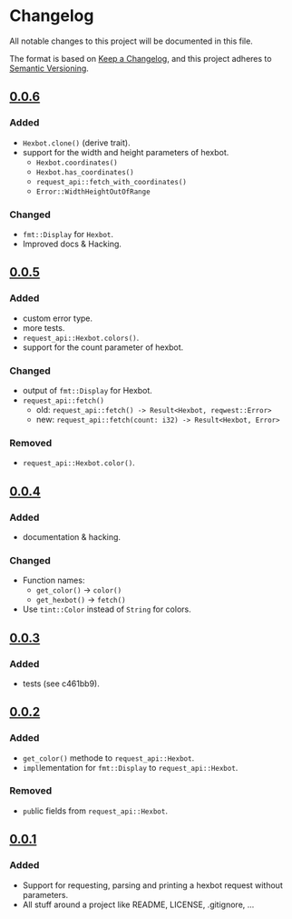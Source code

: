 # Changelog
All notable changes to this project will be documented in this file.

The format is based on [Keep a Changelog](https://keepachangelog.com/en/1.0.0/),
and this project adheres to [Semantic Versioning](https://semver.org/spec/v2.0.0.html).

## [0.0.6]
### Added
 * `Hexbot.clone()` (derive trait).
 * support for the width and height parameters of hexbot.
   * `Hexbot.coordinates()`
   * `Hexbot.has_coordinates()`
   * `request_api::fetch_with_coordinates()`
   * `Error::WidthHeightOutOfRange`

### Changed
 * `fmt::Display` for `Hexbot`.
 * Improved docs & Hacking.

## [0.0.5]
### Added
 * custom error type.
 * more tests.
 * `request_api::Hexbot.colors()`.
 * support for the count parameter of hexbot.

### Changed
 * output of `fmt::Display` for Hexbot.
 * `request_api::fetch()`
   * old: `request_api::fetch() -> Result<Hexbot, reqwest::Error>`
   * new: `request_api::fetch(count: i32) -> Result<Hexbot, Error>`

### Removed
 * `request_api::Hexbot.color()`.

## [0.0.4]
### Added
 * documentation & hacking.

### Changed
 * Function names:
   * `get_color()` -> `color()`
   * `get_hexbot()` -> `fetch()`
 * Use `tint::Color` instead of `String` for colors.

## [0.0.3]
### Added
 * tests (see c461bb9).

## [0.0.2]
### Added
 - `get_color()` methode to `request_api::Hexbot`.
 - `impl`lementation for `fmt::Display` to `request_api::Hexbot`.

### Removed
 - `pub`lic fields from `request_api::Hexbot`.

## [0.0.1]
### Added
 - Support for requesting, parsing and printing a hexbot request without parameters.
 - All stuff around a project like README, LICENSE, .gitignore, ...

[0.0.6]: https://github.com/rusty-snake/hexbot/tree/v0.0.6
[0.0.5]: https://github.com/rusty-snake/hexbot/tree/v0.0.5
[0.0.4]: https://github.com/rusty-snake/hexbot/tree/v0.0.4
[0.0.3]: https://github.com/rusty-snake/hexbot/tree/v0.0.3
[0.0.2]: https://github.com/rusty-snake/hexbot/tree/v0.0.2
[0.0.1]: https://github.com/rusty-snake/hexbot/tree/v0.0.1
